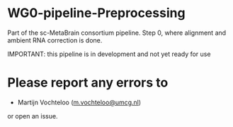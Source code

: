 # WG0-pipeline-Preprocessing
Part of the sc-MetaBrain consortium pipeline. Step 0, where alignment and ambient RNA correction is done.

IMPORTANT: this pipeline is in development and not yet ready for use

# Please report any errors to

-   Martijn Vochteloo ([m.vochteloo\@umcg.nl](mailto:m.vochteloo@umcg.nl))

or open an issue.